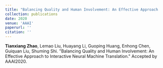 ```yaml
---
title: "Balancing Quality and Human Involvement: An Effective Approach to Interactive Neural Machine Translation."
collection: publications
date: 2020
venue: 'AAAI'
paperurl: ''
citation: ''
---
```


**Tianxiang Zhao**, Lemao Liu, Huayang Li, Guoping Huang, Enhong Chen, Guiquan Liu, Shuming Shi. "Balancing Quality and Human Involvement: An Effective Approach to Interactive Neural Machine Translation." Accepted by AAAI2020.
